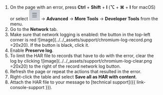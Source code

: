 1. On the page with an error, press **Ctrl** + **Shift** + **I** (**⌥** + **⌘** + **I** for macOS) or select ![image](../../_assets/support/yb-menu.png) → **Advanced** → **More Tools** → **Developer Tools** from the menu.
1. Go to the **Network** tab.
1. Make sure that network logging is enabled: the button in the top-left corner is red ![image](../../_assets/support/chromium-log-record.png =20x20). If the button is black, click it.
1. Enable **Preserve log**.
1. To limit the HAR file to records that have to do with the error, clear the log by clicking ![image](../../_assets/support/chromium-log-clear.png =20x20) to the right of the record network log button.
1. Refresh the page or repeat the actions that resulted in the error.
1. Right-click the table and select **Save all as HAR with content**.
1. Attach the HAR file to your message to [technical support]({{ link-console-support }}).
